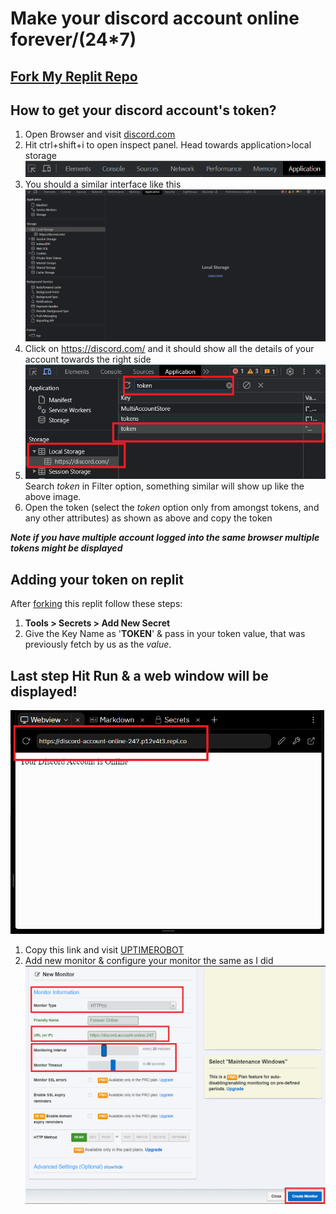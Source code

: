 # Make your discord account online forever/(24*7)

## [Fork My Replit Repo](https://replit.com/@p12v4t3/Discord-Account-Online-247)
## How to get your discord account's token?
1. Open Browser and visit [discord.com](https://discord.com/app)
2. Hit ctrl+shift+i to open inspect panel. Head towards application>local storage
![image](img/image1.png)
3. You should a similar interface like this ![image](img/image0.png)
4. Click on https://discord.com/ and it should show all the details of your account towards the right side
5. ![image](img/image2.png)
   Search *token* in Filter option, something similar will show up like the above image.
6. Open the token (select the *token* option only from amongst tokens, and any other attributes) as shown as above and copy the token

***Note if you have multiple account logged into the same browser multiple tokens might be displayed***


## Adding your token on replit
After [forking](https://replit.com/@p12v4t3/Discord-Account-Online-247) this replit follow these steps:
1. **Tools > Secrets > Add New Secret**
2. Give the Key Name as '**TOKEN**' & pass in your token value, that was previously fetch by us as the *value*.

## Last step Hit Run & a web window will be displayed!
![image](img/image3.png)

1. Copy this link and visit [UPTIMEROBOT](https://uptimerobot.com/)
2. Add new monitor & configure your monitor the same as I did
   ![image](img/image4.png)

